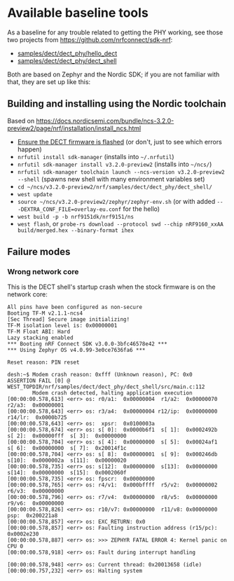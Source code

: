 # Available baseline tools

As a baseline for any trouble related to getting the PHY working, see those two projects from <https://github.com/nrfconnect/sdk-nrf>:

* [samples/dect/dect_phy/hello_dect](https://github.com/nrfconnect/sdk-nrf/tree/main/samples/dect/dect_phy/hello_dect)
* [samples/dect/dect_phy/dect_shell](https://github.com/nrfconnect/sdk-nrf/tree/main/samples/dect/dect_phy/dect_shell)

Both are based on Zephyr and the Nordic SDK;
if you are not familiar with that, they are set up like this:

<!--

## Failed Zephyr-style approach

* [Ensure the DECT firmware is flashed](./dect-firmware.md) (or don't, just to see which errors happen)
* Inside the main SDK,
  * `python3 -m venv .venv` (just installing west via pipx does not quite suffice, as there will later be more dependencies that have to be satisified in the same Python environment)
  * `source .venv/bin/activate`
  * `pip install west`
  * `rm -rf zephyr` (not needed when going through nrfutil installation -- but that's a pretty big SDK bloat)
  * `west init`
  * `git checkout zephyr` (not sure if needed)
* Inside the sample project,
  * `west packages pip --install`
  * `west update`
  * `west zephyr-export` (probably not needed)
  * `source ../../../../zephyr/zephyr-env.sh` (maybe needed?)
  * `west sdk install` ☕ (probably there's a shorter version that suffices, but --toolchains arm-zephyr-eabi wasn't it) -- and beware this installs into ~/zephyr-sdk-0.17.4/
  * `west build -p --board nrf9151dk/nrf9151dk/ns` (for the hello, add ` -- -DEXTRA_CONF_FILE=overlay-eu.conf`)
  * `west flash`
    ... still doesn't work

-->

## Building and installing using the Nordic toolchain

Based on <https://docs.nordicsemi.com/bundle/ncs-3.2.0-preview2/page/nrf/installation/install_ncs.html>

* [Ensure the DECT firmware is flashed](./dect-firmware.md) (or don't, just to see which errors happen)
* `nrfutil install sdk-manager` (installs into `~/.nrfutil`)
* `nrfutil sdk-manager install v3.2.0-preview2` (installs into `~/ncs/`)
* `nrfutil sdk-manager toolchain launch --ncs-version v3.2.0-preview2 --shell` (spawns new shell with many environment variables set)
* `cd ~/ncs/v3.2.0-preview2/nrf/samples/dect/dect_phy/dect_shell/`
* `west update`
* `source ~/ncs/v3.2.0-preview2/zephyr/zephyr-env.sh` (or with added `-- -DEXTRA_CONF_FILE=overlay-eu.conf` for the hello)
* `west build -p -b nrf9151dk/nrf9151/ns`
* `west flash`, or `probe-rs download --protocol swd --chip nRF9160_xxAA build/merged.hex --binary-format ihex`

## Failure modes

### Wrong network core

This is the DECT shell's startup crash when the stock firmware is on the network core:


```
All pins have been configured as non-secure
Booting TF-M v2.1.1-ncs4
[Sec Thread] Secure image initializing!
TF-M isolation level is: 0x00000001
TF-M Float ABI: Hard
Lazy stacking enabled
*** Booting nRF Connect SDK v3.0.0-3bfc46578e42 ***
*** Using Zephyr OS v4.0.99-3e0ce7636fa6 ***

Reset reason: PIN reset

desh:~$ Modem crash reason: 0xfff (Unknown reason), PC: 0x0
ASSERTION FAIL [0] @ WEST_TOPDIR/nrf/samples/dect/dect_phy/dect_shell/src/main.c:112
        Modem crash detected, halting application execution
[00:00:00.578,613] <err> os: r0/a1:  0x00000004  r1/a2:  0x00000070  r2/a3:  0x00000001
[00:00:00.578,643] <err> os: r3/a4:  0x00000004 r12/ip:  0x00000000 r14/lr:  0x0000b725
[00:00:00.578,643] <err> os:  xpsr:  0x0100003a
[00:00:00.578,674] <err> os: s[ 0]:  0x0000b6f1  s[ 1]:  0x0002492b  s[ 2]:  0x00000fff  s[ 3]:  0x00000000
[00:00:00.578,704] <err> os: s[ 4]:  0x00000000  s[ 5]:  0x00024af1  s[ 6]:  0x00000000  s[ 7]:  0x20014f1c
[00:00:00.578,704] <err> os: s[ 8]:  0x00000001  s[ 9]:  0x000246db  s[10]:  0x0000002a  s[11]:  0x00000020
[00:00:00.578,735] <err> os: s[12]:  0x00000000  s[13]:  0x00000000  s[14]:  0x00000000  s[15]:  0x0002060f
[00:00:00.578,735] <err> os: fpscr:  0x00000000
[00:00:00.578,765] <err> os: r4/v1:  0x000bffff  r5/v2:  0x00000002  r6/v3:  0x00000000
[00:00:00.578,796] <err> os: r7/v4:  0x00000000  r8/v5:  0x00000000  r9/v6:  0x00000000
[00:00:00.578,826] <err> os: r10/v7: 0x00000000  r11/v8: 0x00000000    psp:  0x200221a8
[00:00:00.578,857] <err> os: EXC_RETURN: 0x0
[00:00:00.578,857] <err> os: Faulting instruction address (r15/pc): 0x0002e230
[00:00:00.578,887] <err> os: >>> ZEPHYR FATAL ERROR 4: Kernel panic on CPU 0
[00:00:00.578,918] <err> os: Fault during interrupt handling

[00:00:00.578,948] <err> os: Current thread: 0x20013658 (idle)
[00:00:00.757,232] <err> os: Halting system
```
